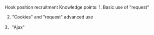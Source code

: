  Hook position recruitment
Knowledge points: 1. Basic use of "request"

2. "Cookies" and "request" advanced use

3、“Ajax”
